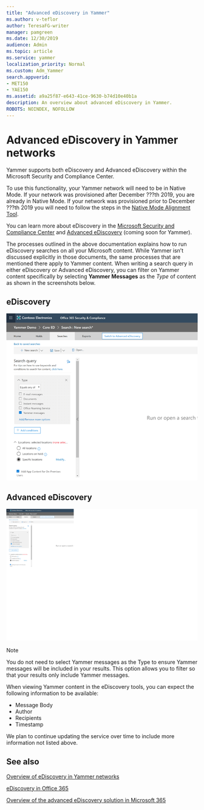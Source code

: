 ```yaml
---
title: "Advanced eDiscovery in Yammer"
ms.author: v-teflor
author: TeresaFG-writer
manager: pamgreen
ms.date: 12/30/2019
audience: Admin
ms.topic: article
ms.service: yammer
localization_priority: Normal
ms.custom: Adm_Yammer
search.appverid: 
- MET150
- YAE150
ms.assetid: a9a25f87-e643-41ce-9630-b74d10e40b1a
description: An overview about advanced eDiscovery in Yammer.
ROBOTS: NOINDEX, NOFOLLOW 
---
```


# Advanced eDiscovery in Yammer networks

Yammer supports both eDiscovery and Advanced eDiscovery within the Microsoft Security and Compliance Center.

To use this functionality, your Yammer network will need to be in Native Mode. If your network was provisioned after December ???th 2019, you are already in Native Mode. If your network was provisioned prior to December ???th 2019 you will need to follow the steps in the [Native Mode Alignment Tool](../configure-your-yammer-network/overview-native-mode.md).

You can learn more about eDiscovery in the [Microsoft Security and Compliance Center](https://docs.microsoft.com/microsoft-365/) and [Advanced eDiscovery](advanced-ediscovery.md) (coming soon for Yammer).

The processes outlined in the above documentation explains how to run eDiscovery searches on all your Microsoft content. While Yammer isn’t discussed explicitly in those documents, the same processes that are mentioned there apply to Yammer content. When writing a search query in either eDiscovery or Advanced eDiscovery, you can filter on Yammer content specifically by selecting **Yammer Messages** as the *Type* of content as shown in the screenshots below.

## eDiscovery

![yam-ediscovery](../media/kb/yam-ediscovery.png)

## Advanced eDiscovery

![yam-advanced-ediscovery](../media/yammer-advanced-ediscovery.png)

> [!NOTE]
> You do not need to select Yammer messages as the Type to ensure Yammer messages will be included in your results. This option allows you to filter so that your results only include Yammer messages.

When viewing Yammer content in the eDiscovery tools, you can expect the following information to be available:

- Message Body
- Author
- Recipients
- Timestamp

We plan to continue updating the service over time to include more information not listed above.

## See also

[Overview of eDiscovery in Yammer networks](overview-of-ediscovery.md)

[eDiscovery in Office 365](https://docs.microsoft.com/office365/securitycompliance/ediscovery)

[Overview of the advanced eDiscovery solution in Microsoft 365](https://docs.microsoft.com/office365/securitycompliance/office-365-advanced-ediscovery)
